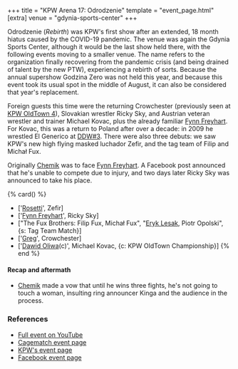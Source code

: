 +++
title = "KPW Arena 17: Odrodzenie"
template = "event_page.html"
[extra]
venue = "gdynia-sports-center"
+++

Odrodzenie (_Rebirth_) was KPW's first show after an extended, 18 month hiatus caused by the COVID-19 pandemic. The venue was again the Gdynia Sports Center,
although it would be the last show held there, with the following events moving to a smaller venue. The name refers to the organization finally recovering from the pandemic crisis (and being drained of talent by the new PTW), experiencing a rebirth of sorts.
Because the annual supershow Godzina Zero was not held this year, and because this event took its usual spot in the middle of August, it can also be considered that year's replacement.

Foreign guests this time were the returning Crowchester (previously seen at [KPW OldTown 4](@/e/kpw/2019-07-13-kpw-oldtown-4.md)), Slovakian wrestler Ricky Sky, and Austrian veteran wrestler and trainer Michael Kovac, plus the already familiar [Fynn Freyhart](@/w/fynn-freyhart.md). For Kovac, this was a return to Poland after over a decade: in 2009 he wrestled El Generico at [DDW#3](@/e/ddw/2009-10-24-ddw-3.md).
There were also three debuts: we saw KPW's new high flying masked luchador Zefir, and the tag team of Filip and Michał Fux.

Originally [Chemik](@/w/chemik.md) was to face [Fynn Freyhart](@/w/fynn-freyhart.md). A Facebook post announced that he's unable to compete due to injury, and two days later Ricky Sky was announced to take his place.

{% card() %}
- ['[Rosetti](@/w/rosetti.md)', Zefir]
- ['[Fynn Freyhart](@/w/fynn-freyhart.md)', Ricky Sky]
- ["The Fux Brothers: Filip Fux, Michał Fux", "[Eryk Lesak](@/w/eryk-lesak.md), Piotr
    Opolski", {s: Tag Team Match}]
- ['[Greg](@/w/greg.md)', Crowchester]
- ['[Dawid Oliwa](@/w/dawid-oliwa.md)(c)', Michael Kovac, {c: KPW OldTown Championship}]
{% end %}

#### Recap and aftermath

* [Chemik](@/w/chemik.md) made a vow that until he wins three fights, he's not going to touch a woman, insulting ring announcer Kinga and the audience in the process.

### References

* [Full event on YouTube](https://www.youtube.com/watch?v=jmoffsimwUk)
* [Cagematch event page](https://www.cagematch.net/?id=1&nr=321394)
* [KPW's event page](https://kpwrestling.pl/events/kpw-arena-17/)
* [Facebook event page](https://www.facebook.com/events/4396239843739632/)
